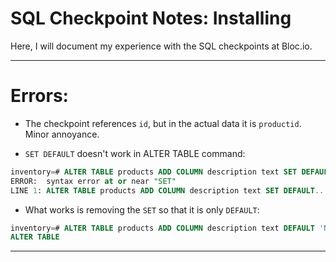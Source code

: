 # SQL Checkpoint Notes: Installing

Here, I will document my experience with the SQL checkpoints at <span>Bloc</span>.io.

---

# Errors:

- The checkpoint references `id`, but in the actual data it is `productid`. Minor annoyance.

- `SET DEFAULT` doesn't work in ALTER TABLE command:

```sql
inventory=# ALTER TABLE products ADD COLUMN description text SET DEFAULT 'None';
ERROR:  syntax error at or near "SET"
LINE 1: ALTER TABLE products ADD COLUMN description text SET DEFAULT...
```

- What works is removing the `SET` so that it is only `DEFAULT`:

```sql
inventory=# ALTER TABLE products ADD COLUMN description text DEFAULT 'None';
ALTER TABLE
```

---
